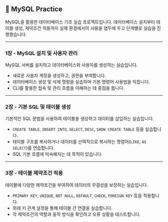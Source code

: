 ## 🐬 MySQL Practice

MySQL을 활용한 데이터베이스 기초 실습 프로젝트입니다. 데이터베이스 설치부터 테이블 생성, 제약조건 적용까지 실제 환경에서의 사용을 염두에 두고 단계별로 실습을 진행했습니다.

---

### 1장 - MySQL 설치 및 사용자 관리

MySQL 서버를 설치하고 데이터베이스와 사용자를 생성하는 실습입니다.

* 새로운 사용자 계정을 생성하고, 권한을 부여합니다.
* 데이터베이스 생성 및 삭제 명령을 실습하며 기본 명령어 사용법을 익힙니다.
* CLI를 활용한 접속 및 관리 흐름을 이해하는 데 중점을 둡니다.

---

### 2장 - 기본 SQL 및 테이블 생성

기본적인 SQL 문법을 사용하여 테이블을 생성하고 데이터를 삽입하는 실습입니다.

* `CREATE TABLE`, `INSERT INTO`, `SELECT`, `DESC`, `SHOW CREATE TABLE` 등을 실습합니다.
* 테이블 구조를 복사하거나 데이터를 선택적으로 복사하는 명령어(`LIKE`, `AS SELECT`)를 연습합니다.
* SQL 기본 흐름에 익숙해지는 데 목적이 있습니다.

---

### 3장 - 테이블 제약조건 적용

테이블에 다양한 제약조건을 부여하여 데이터의 무결성을 보장하는 실습입니다.

* `PRIMARY KEY`, `UNIQUE`, `NOT NULL`, `DEFAULT`, `CHECK`, `FOREIGN KEY` 등을 적용합니다.
* 외래 키 관계 설정을 통해 테이블 간 연결을 실습합니다.
* 각 제약조건의 역할과 동작 방식을 확인하고 오류 상황을 테스트합니다.

